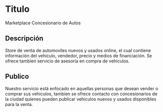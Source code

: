 
# Titulo

Marketplace Concesionario de Autos


## Descripción
Store de venta de automoviles nuevos y usados online, el cual contiene información del vehiculo, vendedor, precio y medios de financiación. Se ofrece tambien servicio de asesoría en compra de vehiculos.

## Publico
Nuestro servicio está enfocado en aquellas personas que desean vender o comprar sus vehiculos, tambien se ofrece contacto con concesionarios de la ciudad quienes pueden publicar vehiculos nuevos y usados disponibles para la venta. 
